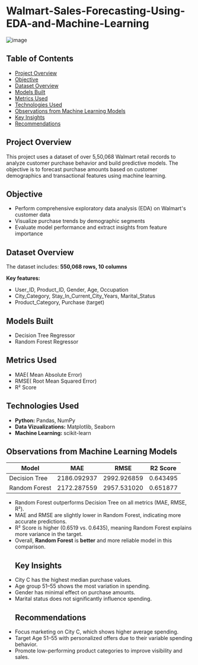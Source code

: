 # Walmart-Sales-Forecasting-Using-EDA-and-Machine-Learning
![image](https://github.com/user-attachments/assets/269b7515-4bcd-4aa2-a766-d24c7942b09e)
## Table of Contents
- [Project Overview](#project-overview)
- [Objective](#objective)
- [Dataset Overview](#dataset-overview)
- [Models Built](#models-built)
- [Metrics Used](#metrics-used)
- [Technologies Used](#technologies-used)
- [Observations from Machine Learning Models](#observations-from-machine-learning-models)
- [Key Insights](#key-insights)
- [Recommendations](#recommendations)
## Project Overview
This project uses a dataset of over 5,50,068 Walmart retail records to analyze customer purchase behavior and build predictive models. The objective is to forecast purchase amounts based on customer demographics and transactional features using machine learning.
## Objective
* Perform comprehensive exploratory data analysis (EDA) on Walmart's customer data
* Visualize purchase trends by demographic segments
* Evaluate model performance and extract insights from feature importance
## Dataset Overview
The dataset includes:
**550,068 rows, 10 columns**

**Key features:**
* User_ID, Product_ID, Gender, Age, Occupation
* City_Category, Stay_In_Current_City_Years, Marital_Status
* Product_Category, Purchase (target)
## Models Built
* Decision Tree Regressor
* Random Forest Regressor
## Metrics Used
* MAE( Mean Absolute Error) 
* RMSE( Root Mean Squared Error) 
* R² Score
## Technologies Used
* **Python:** Pandas, NumPy
* **Data Vizualizations:** Matplotlib, Seaborn
* **Machine Learning:** scikit-learn
## Observations from Machine Learning Models
| Model          |       MAE       |    RMSE       |   R2 Score |
|----------------|-----------------|---------------|------------|
| Decision Tree  |    2186.092937  |  2992.926859  |   0.643495 |
| Random Forest  |   2172.287559   |  2957.531020  |   0.651877 |

* Random Forest outperforms Decision Tree on all metrics (MAE, RMSE, R²).
* MAE and RMSE are slightly lower in Random Forest, indicating more accurate predictions.
* R² Score is higher (0.6519 vs. 0.6435), meaning Random Forest explains more variance in the target.
* Overall, **Random Forest** is **better** and more reliable model in this comparison.
  ## Key Insights
* City C has the highest median purchase values.
* Age group 51–55 shows the most variation in spending.
* Gender has minimal effect on purchase amounts.
* Marital status does not significantly influence spending.
  ## Recommendations
* Focus marketing on City C, which shows higher average spending.
* Target Age 51–55 with personalized offers due to their variable spending behavior.
* Promote low-performing product categories to improve visibility and sales.
  
  

